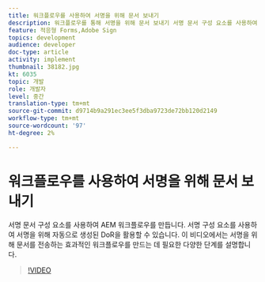 ```yaml
---
title: 워크플로우를 사용하여 서명을 위해 문서 보내기
description: 워크플로우를 통해 서명을 위해 문서 보내기 서명 문서 구성 요소를 사용하여 AEM 워크플로우를 만듭니다. 서명 구성 요소를 사용하여 서명을 위해 자동으로 생성된 DoR을 활용할 수 있습니다. 이 비디오에서는 서명을 위해 문서를 전송하는 효과적인 워크플로우를 만드는 데 필요한 다양한 단계를 설명합니다.
feature: 적응형 Forms,Adobe Sign
topics: development
audience: developer
doc-type: article
activity: implement
thumbnail: 38182.jpg
kt: 6035
topic: 개발
role: 개발자
level: 중간
translation-type: tm+mt
source-git-commit: d9714b9a291ec3ee5f3dba9723de72bb120d2149
workflow-type: tm+mt
source-wordcount: '97'
ht-degree: 2%

---
```


# 워크플로우를 사용하여 서명을 위해 문서 보내기

서명 문서 구성 요소를 사용하여 AEM 워크플로우를 만듭니다. 서명 구성 요소를 사용하여 서명을 위해 자동으로 생성된 DoR을 활용할 수 있습니다.
이 비디오에서는 서명을 위해 문서를 전송하는 효과적인 워크플로우를 만드는 데 필요한 다양한 단계를 설명합니다.

>[!VIDEO](https://video.tv.adobe.com/v/38182/?quality=9&learn=on)
